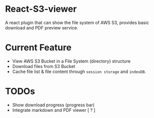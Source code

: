 # React-S3-viewer

A react plugin that can show the file system of AWS S3, provides basic download and PDF preview service.

# Current Feature

* View AWS S3 Bucket in a File System (directory) structure
* Download files from S3 Bucket
* Cache file list & file content through `session storage` and `indexDB`.

# TODOs

* Show download progress (progress bar)
* Integrate markdown and PDF viewer [ ? ]
